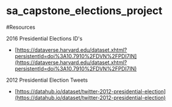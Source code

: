 # sa_capstone_elections_project


#Resources

2016 Presidential Elections ID's
* [https://dataverse.harvard.edu/dataset.xhtml?persistentId=doi%3A10.7910%2FDVN%2FPDI7IN](https://dataverse.harvard.edu/dataset.xhtml?persistentId=doi%3A10.7910%2FDVN%2FPDI7IN)

2012 Presidential Election Tweets
* [https://datahub.io/dataset/twitter-2012-presidential-election](https://datahub.io/dataset/twitter-2012-presidential-election)
